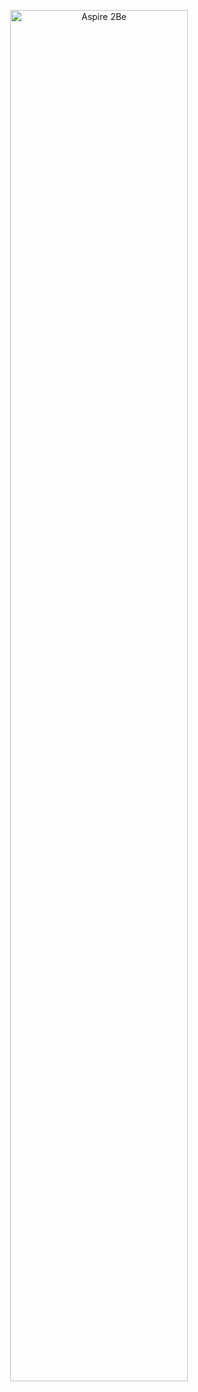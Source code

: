 <p align="center">
	<img src="https://aspire2be.co.uk/wp-content/uploads/2019/02/Logo-aspire2be-refined.png" alt="Aspire 2Be" width="75%">
</p>